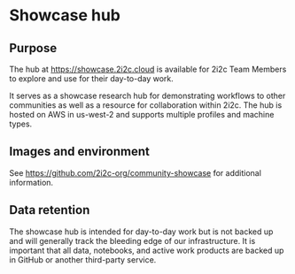 # Showcase hub

## Purpose

The hub at <https://showcase.2i2c.cloud> is available for 2i2c Team Members to explore and use for their day-to-day work.

It serves as a showcase research hub for demonstrating workflows to other communities as well as a resource for collaboration within 2i2c.
The hub is hosted on AWS in us-west-2 and supports multiple profiles and machine types.

## Images and environment

See <https://github.com/2i2c-org/community-showcase> for additional information.

## Data retention

The showcase hub is intended for day-to-day work but is not backed up and will generally track the bleeding edge of our infrastructure.
It is important that all data, notebooks, and active work products are backed up in GitHub or another third-party service.
